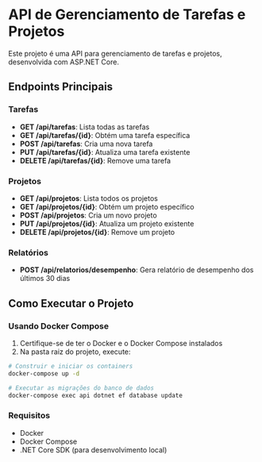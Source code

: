 # API de Gerenciamento de Tarefas e Projetos

Este projeto é uma API para gerenciamento de tarefas e projetos, desenvolvida com ASP.NET Core.

## Endpoints Principais

### Tarefas
- **GET /api/tarefas**: Lista todas as tarefas
- **GET /api/tarefas/{id}**: Obtém uma tarefa específica
- **POST /api/tarefas**: Cria uma nova tarefa
- **PUT /api/tarefas/{id}**: Atualiza uma tarefa existente
- **DELETE /api/tarefas/{id}**: Remove uma tarefa

### Projetos
- **GET /api/projetos**: Lista todos os projetos
- **GET /api/projetos/{id}**: Obtém um projeto específico
- **POST /api/projetos**: Cria um novo projeto
- **PUT /api/projetos/{id}**: Atualiza um projeto existente
- **DELETE /api/projetos/{id}**: Remove um projeto

### Relatórios
- **POST /api/relatorios/desempenho**: Gera relatório de desempenho dos últimos 30 dias

## Como Executar o Projeto

### Usando Docker Compose

1. Certifique-se de ter o Docker e o Docker Compose instalados
2. Na pasta raiz do projeto, execute:

```bash
# Construir e iniciar os containers
docker-compose up -d

# Executar as migrações do banco de dados
docker-compose exec api dotnet ef database update
```
### Requisitos
- Docker
- Docker Compose
- .NET Core SDK (para desenvolvimento local)
